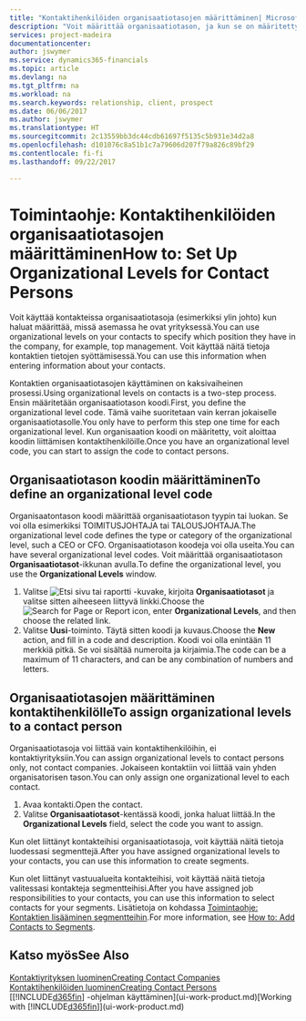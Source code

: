 ```yaml
---
title: "Kontaktihenkilöiden organisaatiotasojen määrittäminen| Microsoft Docs"
description: "Voit määrittää organisaatiotason, ja kun se on määritetty kontaktille, voit ilmaista sen avulla, mikä on kontaktin asema yrityksessä (esimerkiksi ylin johto)."
services: project-madeira
documentationcenter: 
author: jswymer
ms.service: dynamics365-financials
ms.topic: article
ms.devlang: na
ms.tgt_pltfrm: na
ms.workload: na
ms.search.keywords: relationship, client, prospect
ms.date: 06/06/2017
ms.author: jswymer
ms.translationtype: HT
ms.sourcegitcommit: 2c13559bb3dc44cdb61697f5135c5b931e34d2a8
ms.openlocfilehash: d101076c8a51b1c7a79606d207f79a826c89bf29
ms.contentlocale: fi-fi
ms.lasthandoff: 09/22/2017

---
```

# <a name="how-to-set-up-organizational-levels-for-contact-persons"></a><span data-ttu-id="a04b4-103">Toimintaohje: Kontaktihenkilöiden organisaatiotasojen määrittäminen</span><span class="sxs-lookup"><span data-stu-id="a04b4-103">How to: Set Up Organizational Levels for Contact Persons</span></span>
<span data-ttu-id="a04b4-104">Voit käyttää kontakteissa organisaatiotasoja (esimerkiksi ylin johto) kun haluat määrittää, missä asemassa he ovat yrityksessä.</span><span class="sxs-lookup"><span data-stu-id="a04b4-104">You can use organizational levels on your contacts to specify which position they have in the company, for example, top management.</span></span> <span data-ttu-id="a04b4-105">Voit käyttää näitä tietoja kontaktien tietojen syöttämisessä.</span><span class="sxs-lookup"><span data-stu-id="a04b4-105">You can use this information when entering information about your contacts.</span></span>

<span data-ttu-id="a04b4-106">Kontaktien organisaatiotasojen käyttäminen on kaksivaiheinen prosessi.</span><span class="sxs-lookup"><span data-stu-id="a04b4-106">Using organizational levels on contacts is a two-step process.</span></span> <span data-ttu-id="a04b4-107">Ensin määritetään organisaatiotason koodi.</span><span class="sxs-lookup"><span data-stu-id="a04b4-107">First, you define the organizational level code.</span></span> <span data-ttu-id="a04b4-108">Tämä vaihe suoritetaan vain kerran jokaiselle organisaatiotasolle.</span><span class="sxs-lookup"><span data-stu-id="a04b4-108">You only have to perform this step one time for each organizational level.</span></span> <span data-ttu-id="a04b4-109">Kun organisaation koodi on määritetty, voit aloittaa koodin liittämisen kontaktihenkilöille.</span><span class="sxs-lookup"><span data-stu-id="a04b4-109">Once you have an organizational level code, you can start to assign the code to contact persons.</span></span>

## <a name="to-define-an-organizational-level-code"></a><span data-ttu-id="a04b4-110">Organisaatiotason koodin määrittäminen</span><span class="sxs-lookup"><span data-stu-id="a04b4-110">To define an organizational level code</span></span>
<span data-ttu-id="a04b4-111">Organisaatontason koodi määrittää organisaatiotason tyypin tai luokan. Se voi olla esimerkiksi TOIMITUSJOHTAJA tai TALOUSJOHTAJA.</span><span class="sxs-lookup"><span data-stu-id="a04b4-111">The organizational level code defines the type or category of the organizational level, such a CEO  or CFO.</span></span> <span data-ttu-id="a04b4-112">Organisaatiotason koodeja voi olla useita.</span><span class="sxs-lookup"><span data-stu-id="a04b4-112">You can have several organizational level codes.</span></span> <span data-ttu-id="a04b4-113">Voit määrittää organisaatiotason **Organisaatiotasot**-ikkunan avulla.</span><span class="sxs-lookup"><span data-stu-id="a04b4-113">To define the organizational level, you use the **Organizational Levels** window.</span></span>

1. <span data-ttu-id="a04b4-114">Valitse ![Etsi sivu tai raportti](media/ui-search/search_small.png "Etsi sivu tai raportti -kuvake") -kuvake, kirjoita **Organisaatiotasot** ja valitse sitten aiheeseen liittyvä linkki.</span><span class="sxs-lookup"><span data-stu-id="a04b4-114">Choose the ![Search for Page or Report](media/ui-search/search_small.png "Search for Page or Report icon") icon, enter **Organizational Levels**, and then choose the related link.</span></span>
2. <span data-ttu-id="a04b4-115">Valitse **Uusi**-toiminto. Täytä sitten koodi ja kuvaus.</span><span class="sxs-lookup"><span data-stu-id="a04b4-115">Choose the **New** action, and fill in a code and description.</span></span> <span data-ttu-id="a04b4-116">Koodi voi olla enintään 11 merkkiä pitkä. Se voi sisältää numeroita ja kirjaimia.</span><span class="sxs-lookup"><span data-stu-id="a04b4-116">The code can be a maximum of 11 characters, and can be any combination of numbers and letters.</span></span>

## <a name="to-assign-organizational-levels-to-a-contact-person"></a><span data-ttu-id="a04b4-117">Organisaatiotasojen määrittäminen kontaktihenkilölle</span><span class="sxs-lookup"><span data-stu-id="a04b4-117">To assign organizational levels to a contact person</span></span>
<span data-ttu-id="a04b4-118">Organisaatiotasoja voi liittää vain kontaktihenkilöihin, ei kontaktiyrityksiin.</span><span class="sxs-lookup"><span data-stu-id="a04b4-118">You can assign organizational levels to contact persons only, not contact companies.</span></span> <span data-ttu-id="a04b4-119">Jokaiseen kontaktiin voi liittää vain yhden organisatorisen tason.</span><span class="sxs-lookup"><span data-stu-id="a04b4-119">You can only assign one organizational level to each contact.</span></span>

1. <span data-ttu-id="a04b4-120">Avaa kontakti.</span><span class="sxs-lookup"><span data-stu-id="a04b4-120">Open the contact.</span></span>
2. <span data-ttu-id="a04b4-121">Valitse **Organisaatiotasot**-kentässä koodi, jonka haluat liittää.</span><span class="sxs-lookup"><span data-stu-id="a04b4-121">In the **Organizational Levels** field, select the code you want to assign.</span></span>

<span data-ttu-id="a04b4-122">Kun olet liittänyt kontakteihisi organisaatiotasoja, voit käyttää näitä tietoja luodessasi segmenttejä.</span><span class="sxs-lookup"><span data-stu-id="a04b4-122">After you have assigned organizational levels to your contacts, you can use this information to create segments.</span></span>

<span data-ttu-id="a04b4-123">Kun olet liittänyt vastuualueita kontakteihisi, voit käyttää näitä tietoja valitessasi kontakteja segmentteihisi.</span><span class="sxs-lookup"><span data-stu-id="a04b4-123">After you have assigned job responsibilities to your contacts, you can use this information to select contacts for your segments.</span></span> <span data-ttu-id="a04b4-124">Lisätietoja on kohdassa [Toimintaohje: Kontaktien lisääminen segmentteihin](marketing-add-contact-segment.md).</span><span class="sxs-lookup"><span data-stu-id="a04b4-124">For more information, see [How to: Add Contacts to Segments](marketing-add-contact-segment.md).</span></span>

## <a name="see-also"></a><span data-ttu-id="a04b4-125">Katso myös</span><span class="sxs-lookup"><span data-stu-id="a04b4-125">See Also</span></span>
[<span data-ttu-id="a04b4-126">Kontaktiyrityksen luominen</span><span class="sxs-lookup"><span data-stu-id="a04b4-126">Creating Contact Companies</span></span>](marketing-create-contact-companies.md)  
[<span data-ttu-id="a04b4-127">Kontaktihenkilöiden luominen</span><span class="sxs-lookup"><span data-stu-id="a04b4-127">Creating Contact Persons</span></span>](marketing-create-contact-persons.md)  
<span data-ttu-id="a04b4-128">[[!INCLUDE[d365fin](includes/d365fin_md.md)] -ohjelman käyttäminen](ui-work-product.md)</span><span class="sxs-lookup"><span data-stu-id="a04b4-128">[Working with [!INCLUDE[d365fin](includes/d365fin_md.md)]](ui-work-product.md)</span></span>  


